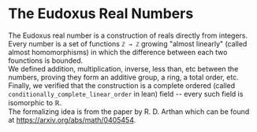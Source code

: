 # The Eudoxus Real Numbers
The Eudoxus real number is a construction of reals directly from integers. Every number is a set of functions ```ℤ → ℤ``` growing "almost linearly" 
(called almost homomorphisms) in which
the difference between each two founctions is bounded. <br />
We defined addition, multiplication, inverse, less than, etc between the numbers, proving they form an additive group, a ring, a total order, etc.
Finally, we verified that the construction is a complete ordered (called ```conditionally_complete_linear_order``` in lean) field 
-- every such field is isomorphic to ℝ. <br />
The formalizing idea is from the paper by R. D. Arthan which can be found at https://arxiv.org/abs/math/0405454.
